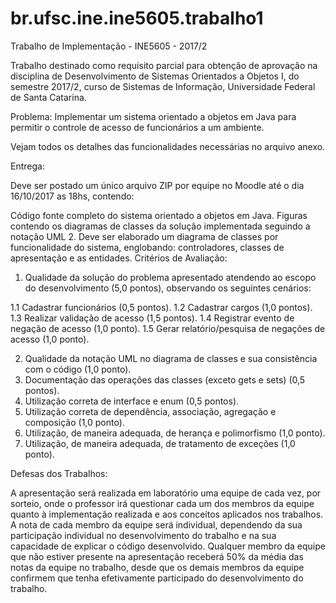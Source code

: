 # br.ufsc.ine.ine5605.trabalho1
Trabalho de Implementação - INE5605 - 2017/2

Trabalho destinado como requisito parcial para obtenção de aprovação na disciplina de Desenvolvimento de Sistemas Orientados a Objetos I, do semestre 2017/2, curso de Sistemas de Informação, Universidade Federal de Santa Catarina.

Problema:
Implementar um sistema orientado a objetos em Java para permitir o controle de acesso de funcionários a um ambiente. 

Vejam todos os detalhes das funcionalidades necessárias no arquivo anexo.

Entrega:

Deve ser postado um único arquivo ZIP por equipe no Moodle até o dia 16/10/2017 as 18hs, contendo:

Código fonte completo do sistema orientado a objetos em Java.
Figuras contendo os diagramas de classes da solução implementada seguindo a notação UML 2. Deve ser elaborado um diagrama de classes por funcionalidade do sistema, englobando: controladores, classes de apresentação e as entidades.
Critérios de Avaliação:

1. Qualidade da solução do problema apresentado atendendo ao escopo do desenvolvimento (5,0 pontos), observando os seguintes cenários:

1.1 Cadastrar funcionários (0,5 pontos).
1.2 Cadastrar cargos (1,0 pontos).
1.3 Realizar validação de acesso (1,5 pontos).
1.4 Registrar evento de negação de acesso (1,0 ponto).
1.5 Gerar relatório/pesquisa de negações de acesso (1,0 ponto).

2. Qualidade da notação UML no diagrama de classes e sua consistência com o código (1,0 ponto).
3. Documentação das operações das classes (exceto gets e sets) (0,5 pontos).
4. Utilização correta de interface e enum (0,5 pontos).
5. Utilização correta de dependência, associação, agregação e composição (1,0 ponto).
6. Utilização, de maneira adequada, de herança e polimorfismo (1,0 ponto).
7. Utilização, de maneira adequada, de tratamento de exceções (1,0 ponto).

Defesas dos Trabalhos:

A apresentação será realizada em laboratório uma equipe de cada vez, por sorteio, onde o professor irá questionar cada um dos membros da equipe quanto à implementação realizada e aos conceitos aplicados nos trabalhos. A nota de cada membro da equipe será individual, dependendo da sua participação individual no desenvolvimento do trabalho e na sua capacidade de explicar o código desenvolvido. Qualquer membro da equipe que não estiver presente na apresentação receberá 50% da média das notas da equipe no trabalho, desde que os demais membros da equipe confirmem que tenha efetivamente participado do desenvolvimento do trabalho.
